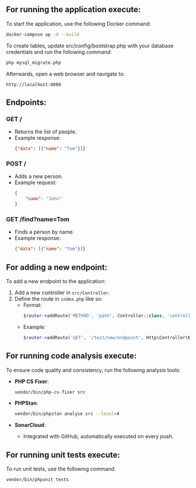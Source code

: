 ## For running the application execute:

To start the application, use the following Docker command:

```bash
docker-compose up -d --build
```
To create tables, update src/config/bootstrap.php with your database credentials and run the following command:

```bash
php mysql_migrate.php
```

Afterwards, open a web browser and navigate to:

```
http://localhost:8080
```

## Endpoints:

### GET /
- Returns the list of people.
- Example response:
  ```json
  {"data": [{"name": "Tom"}]}
  ```

### POST /
- Adds a new person.
- Example request:
  ```json
  {
      "name": "John"
  }
  ```

### GET /find?name=Tom
- Finds a person by name.
- Example response:
  ```json
  {"data": [{"name": "Tom"}]}
  ```

## For adding a new endpoint:

To add a new endpoint to the application:

1. Add a new controller in `src/Controller`.
2. Define the route in `index.php` like so:
    - Format:
      ```php
      $router->addRoute('METHOD', 'path', Controller::class, 'controller method');
      ```
    - Example:
      ```php
      $router->addRoute('GET', '/test/new/endpoint', Http\Controller\NewController::class, 'test');
      ```

## For running code analysis execute:

To ensure code quality and consistency, run the following analysis tools:

- **PHP CS Fixer**:
  ```bash
  vendor/bin/php-cs-fixer src
  ```

- **PHPStan**:
  ```bash
  vendor/bin/phpstan analyse src --level=4
  ```

- **SonarCloud**:
    - Integrated with GitHub, automatically executed on every push.

## For running unit tests execute:

To run unit tests, use the following command:

```bash
vendor/bin/phpunit tests
```

